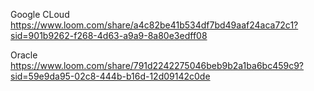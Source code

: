 
Google CLoud
https://www.loom.com/share/a4c82be41b534df7bd49aaf24aca72c1?sid=901b9262-f268-4d63-a9a9-8a80e3edff08

Oracle
https://www.loom.com/share/791d2242275046beb9b2a1ba6bc459c9?sid=59e9da95-02c8-444b-b16d-12d09142c0de